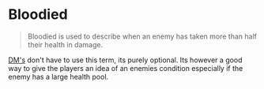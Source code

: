 # Bloodied

> Bloodied is used to describe when an enemy has taken more than half their health in damage. 

[DM's](DM.md) don't have to use this term, its purely optional. Its however a good way to give the players an idea of an enemies condition especially if the enemy has a large health pool. 
